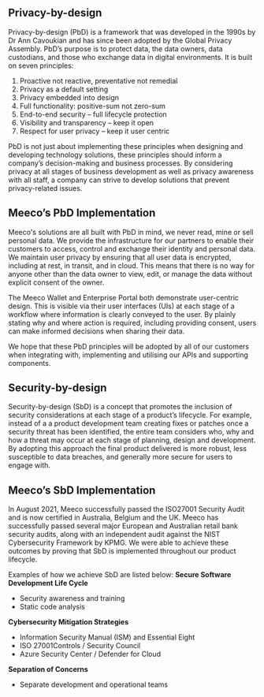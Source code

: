 ## Privacy-by-design
Privacy-by-design (PbD) is a framework that was developed in the 1990s by Dr Ann Cavoukian and has since been adopted by the Global Privacy Assembly. PbD’s purpose is to protect data, the data owners, data custodians, and those who exchange data in digital environments. It is built on seven principles:
1. Proactive not reactive, preventative not remedial
2. Privacy as a default setting
3. Privacy embedded into design
4. Full functionality: positive-sum not zero-sum
5. End-to-end security – full lifecycle protection
6. Visibility and transparency – keep it open
7. Respect for user privacy – keep it user centric

PbD is not just about implementing these principles when designing and developing technology solutions, these principles should inform a company’s decision-making and business processes. By considering privacy at all stages of business development as well as privacy awareness with all staff, a company can strive to develop solutions that prevent privacy-related issues.

## Meeco’s PbD Implementation
Meeco's solutions are all built with PbD in mind, we never read, mine or sell personal data. We provide the infrastructure for our partners to enable their customers to access, control and exchange their identity and personal data. We maintain user privacy by ensuring that all user data is encrypted, including at rest, in transit, and in cloud. This means that there is no way for anyone other than the data owner to view, edit, or manage the data without explicit consent of the owner.

The Meeco Wallet and Enterprise Portal both demonstrate user-centric design. This is visible via their user interfaces (UIs) at each stage of a workflow where information is clearly conveyed to the user. By plainly stating why and where action is required, including providing consent, users can make informed decisions when sharing their data.

We hope that these PbD principles will be adopted by all of our customers when integrating with, implementing and utilising our APIs and supporting components.

## Security-by-design
Security-by-design (SbD) is a concept that promotes the inclusion of security considerations at each stage of a product’s lifecycle. For example, instead of a a product development team creating fixes or patches once a security threat has been identified, the entire team considers who, why and how a threat may occur at each stage of planning, design and development. By adopting this approach the final product delivered is more robust, less susceptible to data breaches, and generally more secure for users to engage with.

## Meeco’s SbD Implementation
In August 2021, Meeco successfully passed the ISO27001 Security Audit and is now certified in Australia, Belgium and the UK. Meeco has successfully passed several major European and Australian retail bank security audits, along with an independent audit against the NIST Cybersecurity Framework by KPMG. We were able to achieve these outcomes by proving that SbD is implemented throughout our product lifecycle.

Examples of how we achieve SbD are listed below:
**Secure Software Development Life Cycle**
- Security awareness and training
- Static code analysis

**Cybersecurity Mitigation Strategies**
- Information Security Manual (ISM) and Essential Eight
- ISO 27001Controls / Security Council
- Azure Security Center / Defender for Cloud

**Separation of Concerns**
- Separate development and operational teams
